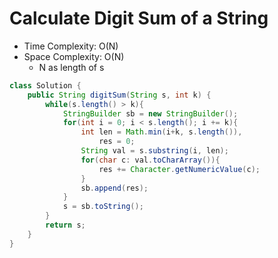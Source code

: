 # Calculate Digit Sum of a String

- Time Complexity: O(N)
- Space Complexity: O(N)
  - N as length of s

```java
class Solution {
    public String digitSum(String s, int k) {
        while(s.length() > k){
            StringBuilder sb = new StringBuilder();
            for(int i = 0; i < s.length(); i += k){
                int len = Math.min(i+k, s.length()),
                    res = 0;
                String val = s.substring(i, len);
                for(char c: val.toCharArray()){
                    res += Character.getNumericValue(c);
                }
                sb.append(res);
            }
            s = sb.toString();
        }
        return s;
    }
}
```
